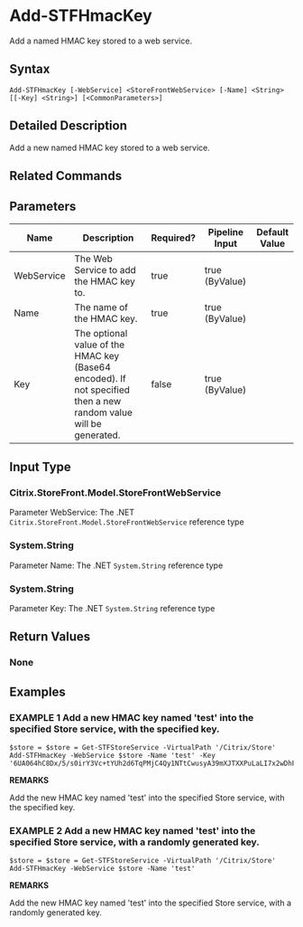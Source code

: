 ﻿# Add-STFHmacKey

Add a named HMAC key stored to a web service.

## Syntax

```
Add-STFHmacKey [-WebService] <StoreFrontWebService> [-Name] <String> [[-Key] <String>] [<CommonParameters>]
```

## Detailed Description

Add a new named HMAC key stored to a web service.

## Related Commands


## Parameters

| Name   | Description | Required? | Pipeline Input | Default Value |
| --- | --- | --- | --- | --- |
|WebService|The Web Service to add the HMAC key to.|true|true (ByValue)| |
|Name|The name of the HMAC key.|true|true (ByValue)| |
|Key|The optional value of the HMAC key (Base64 encoded). If not specified then a new random value will be generated.|false|true (ByValue)| |

## Input Type

### Citrix.StoreFront.Model.StoreFrontWebService

Parameter WebService: The .NET `Citrix.StoreFront.Model.StoreFrontWebService` reference type

### System.String

Parameter Name: The .NET `System.String` reference type

### System.String

Parameter Key: The .NET `System.String` reference type

## Return Values

### None

## Examples

### EXAMPLE 1 Add a new HMAC key named 'test' into the specified Store service, with the specified key.

```
$store = $store = Get-STFStoreService -VirtualPath '/Citrix/Store'
Add-STFHmacKey -WebService $store -Name 'test' -Key '6UA064hC8Dx/5/s0irY3Vc+tYUh2d6TqPMjC4Qy1NTtCwusyA39mXJTXXPuLaLI7x2wDhFDrsk0rqSqzjlV5Pw=='
```

**REMARKS**

Add the new HMAC key named 'test' into the specified Store service, with the specified key.

### EXAMPLE 2 Add a new HMAC key named 'test' into the specified Store service, with a randomly generated key.

```
$store = $store = Get-STFStoreService -VirtualPath '/Citrix/Store'
Add-STFHmacKey -WebService $store -Name 'test'
```

**REMARKS**

Add the new HMAC key named 'test' into the specified Store service, with a randomly generated key.
